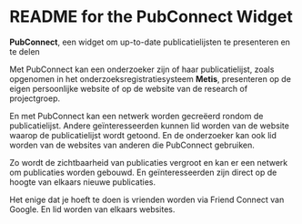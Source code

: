 # README for the PubConnect Widget #

**PubConnect**, een widget om up-to-date publicatielijsten te presenteren en te delen 

Met PubConnect kan een onderzoeker zijn of haar publicatielijst, zoals opgenomen in het onderzoeksregistratiesysteem **Metis**, presenteren op de eigen persoonlijke website of op de website van de research of projectgroep.

En met PubConnect kan een netwerk worden gecreëerd rondom de publicatielijst. Andere geïnteresseerden kunnen lid worden van de website waarop de publicatielijst wordt getoond. En de onderzoeker kan ook lid worden van de websites van anderen die PubConnect gebruiken. 

Zo wordt de zichtbaarheid van publicaties vergroot en kan er een netwerk om publicaties worden gebouwd. En geïnteresseerden zijn direct op de hoogte van elkaars nieuwe publicaties. 

Het enige dat je hoeft te doen is vrienden worden via Friend Connect van Google. En lid worden van elkaars websites.